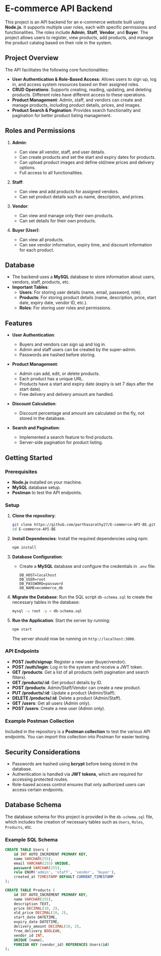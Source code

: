 # E-commerce API Backend

This project is an API backend for an e-commerce website built using **Node.js**. It supports multiple user roles, each with specific permissions and functionalities. The roles include **Admin**, **Staff**, **Vendor**, and **Buyer**. The project allows users to register, view products, add products, and manage the product catalog based on their role in the system.

## Project Overview

The API facilitates the following core functionalities:

- **User Authentication & Role-Based Access**: Allows users to sign up, log in, and access system resources based on their assigned roles.
- **CRUD Operations**: Supports creating, reading, updating, and deleting products. Different roles have different access to these operations.
- **Product Management**: Admin, staff, and vendors can create and manage products, including product details, prices, and images.
- **Product Search & Pagination**: Provides search functionality and pagination for better product listing management.

## Roles and Permissions

1. **Admin**: 
   - Can view all vendor, staff, and user details.
   - Can create products and set the start and expiry dates for products.
   - Can upload product images and define old/new prices and delivery options.
   - Full access to all functionalities.

2. **Staff**: 
   - Can view and add products for assigned vendors.
   - Can set product details such as name, description, and prices.
   
3. **Vendor**: 
   - Can view and manage only their own products.
   - Can set details for their own products.

4. **Buyer (User)**: 
   - Can view all products.
   - Can see vendor information, expiry time, and discount information for each product.

## Database

- The backend uses a **MySQL** database to store information about users, vendors, staff, products, etc.
- **Important Tables**:
  - **Users**: For storing user details (name, email, password, role).
  - **Products**: For storing product details (name, description, price, start date, expiry date, vendor ID, etc.).
  - **Roles**: For storing user roles and permissions.

## Features

- **User Authentication**: 
  - Buyers and vendors can sign up and log in.
  - Admin and staff users can be created by the super-admin.
  - Passwords are hashed before storing.

- **Product Management**:
  - Admin can add, edit, or delete products.
  - Each product has a unique URL.
  - Products have a start and expiry date (expiry is set 7 days after the start date).
  - Free delivery and delivery amount are handled.

- **Discount Calculation**:
  - Discount percentage and amount are calculated on the fly, not stored in the database.
  
- **Search and Pagination**:
  - Implemented a search feature to find products.
  - Server-side pagination for product listing.

## Getting Started

### Prerequisites

- **Node.js** installed on your machine.
- **MySQL** database setup.
- **Postman** to test the API endpoints.

### Setup

1. **Clone the repository**:
   ```bash
   git clone https://github.com/parthasarathy27/E-commerce-API-BE.git
   cd E-commerce-API-BE
   ```

2. **Install Dependencies**:
   Install the required dependencies using npm:
   ```bash
   npm install
   ```

3. **Database Configuration**:
   - Create a **MySQL** database and configure the credentials in `.env` file:
     ```
     DB_HOST=localhost
     DB_USER=root
     DB_PASSWORD=password
     DB_NAME=ecommerce_db
     ```
   
4. **Migrate the Database**:
   Run the SQL script `db-schema.sql` to create the necessary tables in the database:
   ```bash
   mysql -u root -p < db-schema.sql
   ```

5. **Run the Application**:
   Start the server by running:
   ```bash
   npm start
   ```

   The server should now be running on `http://localhost:3000`.

### API Endpoints

- **POST /auth/signup**: Register a new user (buyer/vendor).
- **POST /auth/login**: Log in to the system and receive a JWT token.
- **GET /products**: Get a list of all products (with pagination and search filters).
- **GET /products/:id**: Get product details by ID.
- **POST /products**: Admin/Staff/Vendor can create a new product.
- **PUT /products/:id**: Update a product (Admin/Staff).
- **DELETE /products/:id**: Delete a product (Admin/Staff).
- **GET /users**: Get all users (Admin only).
- **POST /users**: Create a new user (Admin only).
  
### Example Postman Collection

Included in the repository is a **Postman collection** to test the various API endpoints. You can import this collection into Postman for easier testing.

## Security Considerations

- Passwords are hashed using **bcrypt** before being stored in the database.
- Authentication is handled via **JWT tokens**, which are required for accessing protected routes.
- Role-based access control ensures that only authorized users can access certain endpoints.

## Database Schema

The database schema for this project is provided in the `db-schema.sql` file, which includes the creation of necessary tables such as `Users`, `Roles`, `Products`, etc.

### Example SQL Schema

```sql
CREATE TABLE Users (
    id INT AUTO_INCREMENT PRIMARY KEY,
    name VARCHAR(255),
    email VARCHAR(255) UNIQUE,
    password VARCHAR(255),
    role ENUM('admin', 'staff', 'vendor', 'buyer'),
    created_at TIMESTAMP DEFAULT CURRENT_TIMESTAMP
);

CREATE TABLE Products (
    id INT AUTO_INCREMENT PRIMARY KEY,
    name VARCHAR(255),
    description TEXT,
    price DECIMAL(10, 2),
    old_price DECIMAL(10, 2),
    start_date DATETIME,
    expiry_date DATETIME,
    delivery_amount DECIMAL(10, 2),
    free_delivery BOOLEAN,
    vendor_id INT,
    UNIQUE (name),
    FOREIGN KEY (vendor_id) REFERENCES Users(id)
);
```
